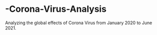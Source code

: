 # -Corona-Virus-Analysis
Analyzing the global effects of Corona Virus from January 2020 to June 2021.
